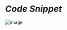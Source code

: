 # _Code Snippet_
![image](https://github.com/anupam-kumar-krishnan/Code-Snippet/assets/69143883/7ff6a062-dfad-4331-80a0-36b39e56b424)
